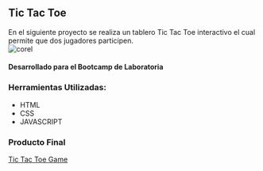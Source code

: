 ## Tic Tac Toe  
En el siguiente proyecto se realiza un tablero Tic Tac Toe interactivo el cual permite que dos jugadores participen.  
![corel](https://user-images.githubusercontent.com/31807340/36387546-400c2f1e-1567-11e8-9eb0-ba45497ad8e7.png)
#### Desarrollado para el Bootcamp de Laboratoria
### Herramientas Utilizadas:
- HTML  
- CSS  
- JAVASCRIPT  

### Producto Final
[Tic Tac Toe Game](https://alejandrahoces.github.io/Tic-Tac-Toe/)
